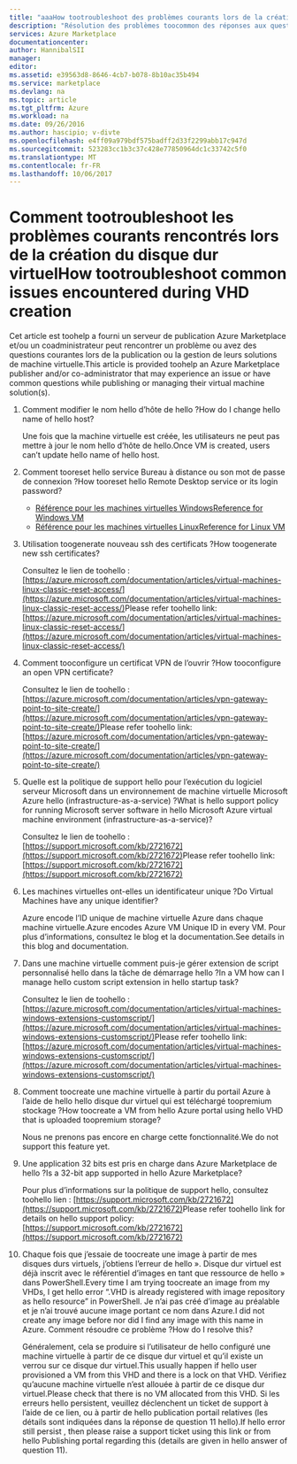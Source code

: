 ```yaml
---
title: "aaaHow tootroubleshoot des problèmes courants lors de la création du disque dur virtuel | Documents Microsoft"
description: "Résolution des problèmes toocommon des réponses aux questions et problèmes lors de la création du disque dur virtuel."
services: Azure Marketplace
documentationcenter: 
author: HannibalSII
manager: 
editor: 
ms.assetid: e39563d8-8646-4cb7-b078-8b10ac35b494
ms.service: marketplace
ms.devlang: na
ms.topic: article
ms.tgt_pltfrm: Azure
ms.workload: na
ms.date: 09/26/2016
ms.author: hascipio; v-divte
ms.openlocfilehash: e4ff09a979bdf575badff2d33f2299abb17c947d
ms.sourcegitcommit: 523283cc1b3c37c428e77850964dc1c33742c5f0
ms.translationtype: MT
ms.contentlocale: fr-FR
ms.lasthandoff: 10/06/2017
---
```

# <a name="how-tootroubleshoot-common-issues-encountered-during-vhd-creation"></a><span data-ttu-id="b881e-103">Comment tootroubleshoot les problèmes courants rencontrés lors de la création du disque dur virtuel</span><span class="sxs-lookup"><span data-stu-id="b881e-103">How tootroubleshoot common issues encountered during VHD creation</span></span>
<span data-ttu-id="b881e-104">Cet article est toohelp a fourni un serveur de publication Azure Marketplace et/ou un coadministrateur peut rencontrer un problème ou avez des questions courantes lors de la publication ou la gestion de leurs solutions de machine virtuelle.</span><span class="sxs-lookup"><span data-stu-id="b881e-104">This article is provided toohelp an Azure Marketplace publisher and/or co-administrator that may experience an issue or have common questions while publishing or managing their virtual machine solution(s).</span></span>

1. <span data-ttu-id="b881e-105">Comment modifier le nom hello d’hôte de hello ?</span><span class="sxs-lookup"><span data-stu-id="b881e-105">How do I change hello name of hello host?</span></span>
   
    <span data-ttu-id="b881e-106">Une fois que la machine virtuelle est créée, les utilisateurs ne peut pas mettre à jour le nom hello d’hôte de hello.</span><span class="sxs-lookup"><span data-stu-id="b881e-106">Once VM is created, users can’t update hello name of hello host.</span></span>
2. <span data-ttu-id="b881e-107">Comment tooreset hello service Bureau à distance ou son mot de passe de connexion ?</span><span class="sxs-lookup"><span data-stu-id="b881e-107">How tooreset hello Remote Desktop service or its login password?</span></span>
   
   * [<span data-ttu-id="b881e-108">Référence pour les machines virtuelles Windows</span><span class="sxs-lookup"><span data-stu-id="b881e-108">Reference for Windows VM</span></span>](https://azure.microsoft.com/documentation/articles/virtual-machines-windows-reset-rdp/)
   * [<span data-ttu-id="b881e-109">Référence pour les machines virtuelles Linux</span><span class="sxs-lookup"><span data-stu-id="b881e-109">Reference for Linux VM</span></span>](https://azure.microsoft.com/documentation/articles/virtual-machines-linux-classic-reset-access/)
3. <span data-ttu-id="b881e-110">Utilisation toogenerate nouveau ssh des certificats ?</span><span class="sxs-lookup"><span data-stu-id="b881e-110">How toogenerate new ssh certificates?</span></span>
   
   <span data-ttu-id="b881e-111">Consultez le lien de toohello : [https://azure.microsoft.com/documentation/articles/virtual-machines-linux-classic-reset-access/](https://azure.microsoft.com/documentation/articles/virtual-machines-linux-classic-reset-access/)</span><span class="sxs-lookup"><span data-stu-id="b881e-111">Please refer toohello link: [https://azure.microsoft.com/documentation/articles/virtual-machines-linux-classic-reset-access/](https://azure.microsoft.com/documentation/articles/virtual-machines-linux-classic-reset-access/)</span></span>
4. <span data-ttu-id="b881e-112">Comment tooconfigure un certificat VPN de l’ouvrir ?</span><span class="sxs-lookup"><span data-stu-id="b881e-112">How tooconfigure an open VPN certificate?</span></span>
   
   <span data-ttu-id="b881e-113">Consultez le lien de toohello : [https://azure.microsoft.com/documentation/articles/vpn-gateway-point-to-site-create/](https://azure.microsoft.com/documentation/articles/vpn-gateway-point-to-site-create/)</span><span class="sxs-lookup"><span data-stu-id="b881e-113">Please refer toohello link: [https://azure.microsoft.com/documentation/articles/vpn-gateway-point-to-site-create/](https://azure.microsoft.com/documentation/articles/vpn-gateway-point-to-site-create/)</span></span>
5. <span data-ttu-id="b881e-114">Quelle est la politique de support hello pour l’exécution du logiciel serveur Microsoft dans un environnement de machine virtuelle Microsoft Azure hello (infrastructure-as-a-service) ?</span><span class="sxs-lookup"><span data-stu-id="b881e-114">What is hello support policy for running Microsoft server software in hello Microsoft Azure virtual machine environment (infrastructure-as-a-service)?</span></span>
   
   <span data-ttu-id="b881e-115">Consultez le lien de toohello : [https://support.microsoft.com/kb/2721672](https://support.microsoft.com/kb/2721672)</span><span class="sxs-lookup"><span data-stu-id="b881e-115">Please refer toohello link: [https://support.microsoft.com/kb/2721672](https://support.microsoft.com/kb/2721672)</span></span>
6. <span data-ttu-id="b881e-116">Les machines virtuelles ont-elles un identificateur unique ?</span><span class="sxs-lookup"><span data-stu-id="b881e-116">Do Virtual Machines have any unique identifier?</span></span>
   
   <span data-ttu-id="b881e-117">Azure encode l’ID unique de machine virtuelle Azure dans chaque machine virtuelle.</span><span class="sxs-lookup"><span data-stu-id="b881e-117">Azure encodes Azure VM Unique ID in every VM.</span></span> <span data-ttu-id="b881e-118">Pour plus d’informations, consultez le blog et la documentation.</span><span class="sxs-lookup"><span data-stu-id="b881e-118">See details in this blog and documentation.</span></span>
7. <span data-ttu-id="b881e-119">Dans une machine virtuelle comment puis-je gérer extension de script personnalisé hello dans la tâche de démarrage hello ?</span><span class="sxs-lookup"><span data-stu-id="b881e-119">In a VM how can I manage hello custom script extension in hello startup task?</span></span>
   
   <span data-ttu-id="b881e-120">Consultez le lien de toohello : [https://azure.microsoft.com/documentation/articles/virtual-machines-windows-extensions-customscript/](https://azure.microsoft.com/documentation/articles/virtual-machines-windows-extensions-customscript/)</span><span class="sxs-lookup"><span data-stu-id="b881e-120">Please refer toohello link: [https://azure.microsoft.com/documentation/articles/virtual-machines-windows-extensions-customscript/](https://azure.microsoft.com/documentation/articles/virtual-machines-windows-extensions-customscript/)</span></span>
8. <span data-ttu-id="b881e-121">Comment toocreate une machine virtuelle à partir du portail Azure à l’aide de hello hello disque dur virtuel qui est téléchargé toopremium stockage ?</span><span class="sxs-lookup"><span data-stu-id="b881e-121">How toocreate a VM from hello Azure portal using hello VHD that is uploaded toopremium storage?</span></span>
   
   <span data-ttu-id="b881e-122">Nous ne prenons pas encore en charge cette fonctionnalité.</span><span class="sxs-lookup"><span data-stu-id="b881e-122">We do not support this feature yet.</span></span>
9. <span data-ttu-id="b881e-123">Une application 32 bits est pris en charge dans Azure Marketplace de hello ?</span><span class="sxs-lookup"><span data-stu-id="b881e-123">Is a 32-bit app supported in hello Azure Marketplace?</span></span>
   
   <span data-ttu-id="b881e-124">Pour plus d’informations sur la politique de support hello, consultez toohello lien : [https://support.microsoft.com/kb/2721672](https://support.microsoft.com/kb/2721672)</span><span class="sxs-lookup"><span data-stu-id="b881e-124">Please refer toohello link for details on hello support policy: [https://support.microsoft.com/kb/2721672](https://support.microsoft.com/kb/2721672)</span></span>
10. <span data-ttu-id="b881e-125">Chaque fois que j’essaie de toocreate une image à partir de mes disques durs virtuels, j’obtiens l’erreur de hello ». Disque dur virtuel est déjà inscrit avec le référentiel d’images en tant que ressource de hello » dans PowerShell.</span><span class="sxs-lookup"><span data-stu-id="b881e-125">Every time I am trying toocreate an image from my VHDs, I get hello error “.VHD is already registered with image repository as hello resource” in PowerShell.</span></span> <span data-ttu-id="b881e-126">Je n’ai pas créé d’image au préalable et je n’ai trouvé aucune image portant ce nom dans Azure.</span><span class="sxs-lookup"><span data-stu-id="b881e-126">I did not create any image before nor did I find any image with this name in Azure.</span></span> <span data-ttu-id="b881e-127">Comment résoudre ce problème ?</span><span class="sxs-lookup"><span data-stu-id="b881e-127">How do I resolve this?</span></span>
    
    <span data-ttu-id="b881e-128">Généralement, cela se produire si l’utilisateur de hello configuré une machine virtuelle à partir de ce disque dur virtuel et qu’il existe un verrou sur ce disque dur virtuel.</span><span class="sxs-lookup"><span data-stu-id="b881e-128">This usually happen if hello user provisioned a VM from this VHD and there is a lock on that VHD.</span></span> <span data-ttu-id="b881e-129">Vérifiez qu’aucune machine virtuelle n’est allouée à partir de ce disque dur virtuel.</span><span class="sxs-lookup"><span data-stu-id="b881e-129">Please check that there is no VM allocated from this VHD.</span></span> <span data-ttu-id="b881e-130">Si les erreurs hello persistent, veuillez déclenchent un ticket de support à l’aide de ce lien, ou à partir de hello publication portail relatives (les détails sont indiquées dans la réponse de question 11 hello).</span><span class="sxs-lookup"><span data-stu-id="b881e-130">If hello error still persist , then please raise a support ticket using this link or from hello Publishing portal regarding this (details are given in hello answer of question 11).</span></span>
